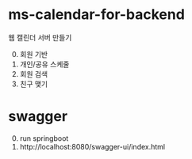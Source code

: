 # ms-calendar-for-backend

웹 캘린더 서버 만들기

0. 회원 기반
1. 개인/공유 스케줄
2. 회원 검색
3. 친구 맺기

# swagger

0. run springboot
1. http://localhost:8080/swagger-ui/index.html
